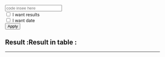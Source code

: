 <html>
<head>
<meta charset="utf-8"/>
<script>

function createCORSRequest(method, url) {
  var xhr = new XMLHttpRequest();
  xhr.open(method, url, true);
  return xhr;
}

function TestInput(callback) {
	xhr = createCORSRequest("POST", "https://terralego-scraper.herokuapp.com/graphql");
	xhr.responseType = 'json';
	xhr.setRequestHeader("Content-Type", "application/json");
	xhr.setRequestHeader("Accept", "application/json");
	xhr.onload = function () {
	  console.log('data returned:', xhr.response);
	  if (xhr.readyState === 4) {
	    if (xhr.status === 200) {
	      callback(xhr);
	    } else {
	      console.error(xhr.statusText);
	    }
	  }
	}
	var insee = document.getElementById("myInput").value;
	var query = '{result(insee:"' + insee + '"){params' 
	if (document.getElementById("checkResults").checked == true){
		query += ' results';
	};
	if (document.getElementById("checkValueDate").checked == true){
		query += ' valueDate';
	};
	query += '}}';
	xhr.send(JSON.stringify({
	  query: query
	}));
}

function myCallback(xhr){
	var resJson = xhr.response;
	var res = '<pre>' + JSON.stringify(resJson, null, 4) + '</' + 'pre>';
	document.getElementById("resultJ").innerHTML = res;
	showResInTable(resJson);
}

function showResInTable(json){
	var finalResult = "";
	results = json.data.result
	for (var result in results){
		var myResult = "<div><h3>Data : </h3><br/>";
		var params = results[result].params;
		
		myResult += "<table style='width:100%;'><tr><th>Params key</th><th>Params value</th></tr>";
		for (var param in params){
			var key = param;
			var val = params[param];
			myResult += "<tr><td>" + JSON.stringify(key) + "</td><td>" + JSON.stringify(val) + "</td></tr>";
		}
		myResult += "</table>";
		
		if (document.getElementById("checkValueDate").checked == true){
			var dates = results[result].valueDate;
			myResult += "<table style='width:100%;'><tr><th>Date</th><th>" + JSON.stringify(dates) + "</th></tr>";
			myResult += "</table>";
		};
		
		if (document.getElementById("checkResults").checked == true){
			var analytiques = results[result].results.infos_analytiques
			var generales = results[result].results.infos_generales
			
			myResult += "<table style='width:100%;'><tr><th>Generale key</th><th>Generale value</th></tr>";
			for (var generale in generales){
				var key = generale;
				var val = generales[generale];
				myResult += "<tr><td>" + JSON.stringify(key) + "</td><td>" + JSON.stringify(val) + "</td></tr>";
			}
			myResult += "</table>";
			
			myResult += "<table style='width:100%;'><tr><th>Analytique key</th><th>Analytique value</th></tr>";
			for (var analytique in analytiques){
				var key = analytique;
				var val = analytiques[analytique];
				myResult += "<tr><td>" + JSON.stringify(key) + "</td><td>" + JSON.stringify(val) + "</td></tr>";
			}
			myResult += "</table>";
		};
			
		finalResult += myResult;
	}
	document.getElementById("resultT").innerHTML = finalResult;
}

function testRest(){
	xhr = createCORSRequest("POST", "https://terralego-scraper.herokuapp.com/api/result_eau/");
	xhr.responseType = 'json';
	xhr.setRequestHeader("Content-Type", "application/json");
	xhr.setRequestHeader("Accept", "application/json");
	xhr.onload = function () {
	  console.log('data returned:', xhr.response);
	  if (xhr.readyState === 4) {
	    if (xhr.status === 200) {
	      callback(xhr);
	    } 
	    else {
	      console.error(xhr.statusText);
	    }
	  }
	}
	xhr.send();
}
</script>
</head>

<body>
<input id="myInput" type="text" placeholder="code insee here">
<br/>
<input type="checkbox" id="checkResults"> I want results<br>
<input type="checkbox" id="checkValueDate"> I want date<br>
<button onclick="TestInput(myCallback)" >Apply</button>
<br/>
<div id="resultJson" style='float:left; max-width:300px;'>
<h2>Result :</h2>
<p id="resultJ"></p>
</div>
<div id="resultTab">
<h2>Result in table :</h2>
<div id="resultT"></div>
</div>
<hr/>
</body>
</html>

